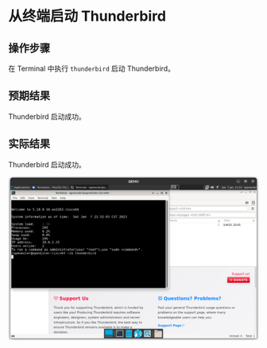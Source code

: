# 从终端启动 Thunderbird

## 操作步骤

在 Terminal 中执行 ```thunderbird``` 启动 Thunderbird。

## 预期结果

Thunderbird 启动成功。

## 实际结果

Thunderbird 启动成功。

![Thunderbird从终端启动成功](./img/thunderbird-launch-terminal.png)
